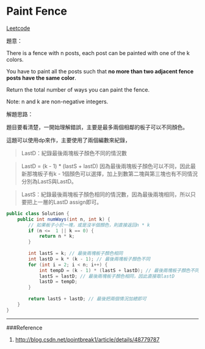 # Paint Fence

[Leetcode](https://leetcode.com/problems/paint-fence/)

題意：

There is a fence with n posts, each post can be painted with one of the k colors.

You have to paint all the posts such that **no more than two adjacent fence posts have the same color**.

Return the total number of ways you can paint the fence.

Note:
n and k are non-negative integers.


解題思路：

題目要看清楚，一開始理解錯誤，主要是最多兩個相鄰的板子可以不同顏色。

這題可以使用dp來作，主要使用了兩個編數來紀錄，

>LastD：紀錄最後兩塊板子顏色不同的情況數

>LastD = (k - 1) * (lastS + lastD) 因為最後兩塊板子顏色可以不同，因此最新那塊板子有k - 1個顏色可以選擇，加上到數第二塊與第三塊也有不同情況分別為LastS與LastD。

>LastS：紀錄最後兩塊板子顏色相同的情況數，因為最後兩塊相同，所以只要把上一層的LastD assign即可。

```java
public class Solution {
    public int numWays(int n, int k) {
        // 如果板子小於一塊，或是沒半個顏色，則直接返回n * k
        if (n <=  1 || k == 0) {
            return n * k;
        }
        
        int lastS = k; // 最後兩塊板子顏色相同
        int lastD = k * (k - 1); // 最後兩塊板子顏色不同
        for (int i = 2; i < n; i++) {
            int tempD = (k - 1) * (lastS + lastD); // 最後兩塊板子顏色不同，因此最新那塊板子有k - 1個顏色可選
            lastS = lastD; // 最後兩塊板子顏色相同，因此直接取lastD
            lastD = tempD;
        }
        
        return lastS + lastD; // 最後把兩個情況加總即可
    }
}
```

---
###Reference
1. http://blog.csdn.net/pointbreak1/article/details/48779787